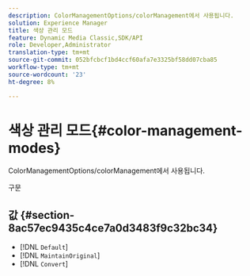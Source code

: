 ```yaml
---
description: ColorManagementOptions/colorManagement에서 사용됩니다.
solution: Experience Manager
title: 색상 관리 모드
feature: Dynamic Media Classic,SDK/API
role: Developer,Administrator
translation-type: tm+mt
source-git-commit: 052bfcbcf1bd4ccf60afa7e3325bf58dd07cba85
workflow-type: tm+mt
source-wordcount: '23'
ht-degree: 8%

---
```



# 색상 관리 모드{#color-management-modes}

ColorManagementOptions/colorManagement에서 사용됩니다.

구문

## 값 {#section-8ac57ec9435c4ce7a0d3483f9c32bc34}

* [!DNL `Default`]
* [!DNL `MaintainOriginal`]
* [!DNL `Convert`]

